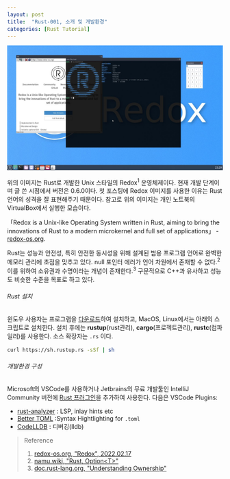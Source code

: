 ```yaml
---
layout: post
title:  "Rust-001, 소개 및 개발환경"
categories: [Rust Tutorial]
---
```


![redox](https://raw.githubusercontent.com/DebugJO/rustlang/main/image/redox.jpg)

위의 이미지는 Rust로 개발한 Unix 스타일의 Redox<sup>1</sup> 운영체제이다. 현재 개발 단계이며 글 쓴 시점에서 버전은 0.6.0이다. 첫 포스팅에 Redox 이미지를 사용한 이유는 Rust 언어의 성격을 잘 표현해주기 때문이다. 참고로 위의 이미지는 개인 노트북의 VirtualBox에서 실행한 모습이다.

<!--more-->

「Redox is a Unix-like Operating System written in Rust, aiming to bring the innovations of Rust to a modern microkernel and full set of applications」 - [redox-os.org](https://www.redox-os.org/). 

Rust는 성능과 안전성, 특히 안전한 동시성을 위해 설계된 범용 프로그램 언어로 완벽한 메모리 관리에 초점을 맞추고 있다. null 포인터 에러가 언어 차원에서 존재할 수 없다.<sup>2</sup> 이를 위하여 소유권과 수명이라는 개념이 존재한다.<sup>3</sup> 구문적으로 C\+\+과 유사하고 성능도 비슷한 수준을 목표로 하고 있다. 

###### Rust 설치

윈도우 사용자는 프로그램을 [다운로드](https://win.rustup.rs/)하여 설치하고, MacOS, Linux에서는 아래의 스크립트로 설치한다. 설치 후에는 **rustup**(rust관리), **cargo**(프로젝트관리), **rustc**(컴파일러)를 사용한다. 소스 확장자는 `.rs` 이다.

```bash
curl https://sh.rustup.rs -sSf | sh
```

###### 개발환경 구성

Microsoft의 VSCode를 사용하거나 Jetbrains의 무료 개발툴인 IntelliJ Community 버전에 [Rust 프러그인](https://plugins.jetbrains.com/plugin/8182-rust)을 추가하여 사용한다. 다음은 VSCode Plugins:

* [rust-analyzer](https://marketplace.visualstudio.com/items?itemName=matklad.rust-analyzer) : LSP, inlay hints etc
* [Better TOML](https://marketplace.visualstudio.com/items?itemName=bungcip.better-toml) :Syntax Hightlighting for `.toml`
* [CodeLLDB](https://marketplace.visualstudio.com/items?itemName=vadimcn.vscode-lldb) : 디버깅(lldb)

> Reference
> 1. [redox-os.org, "Redox", 2022.02.17](https://www.redox-os.org/)
> 2. [namu.wiki, "Rust, Option\<T\>"](https://namu.wiki/w/Rust)
> 3. [doc.rust-lang.org, "Understanding Ownership"](https://doc.rust-lang.org/book/ch04-00-understanding-ownership.html)
